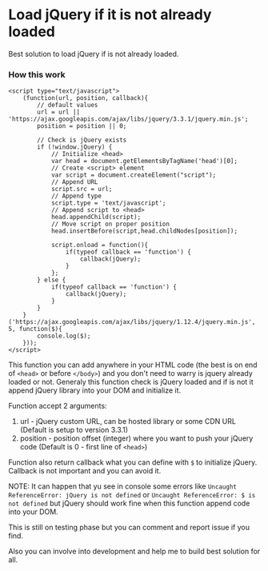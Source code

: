# Load jQuery if it is not already loaded
Best solution to load jQuery if is not already loaded.
### How this work
```
<script type="text/javascript">
	(function(url, position, callback){
		// default values
		url = url || 'https://ajax.googleapis.com/ajax/libs/jquery/3.3.1/jquery.min.js';
		position = position || 0;
		
		// Check is jQuery exists
		if (!window.jQuery) {
			// Initialize <head>
			var head = document.getElementsByTagName('head')[0];
			// Create <script> element
			var script = document.createElement("script");
			// Append URL
			script.src = url;
			// Append type
			script.type = 'text/javascript';
			// Append script to <head>
			head.appendChild(script);
			// Move script on proper position
			head.insertBefore(script,head.childNodes[position]);
      
			script.onload = function(){
				if(typeof callback == 'function') {
					callback(jQuery);
				}
			};
		} else {
			if(typeof callback == 'function') {
				callback(jQuery);
			}
		}
	}('https://ajax.googleapis.com/ajax/libs/jquery/1.12.4/jquery.min.js', 5, function($){ 
		console.log($);
	}));
</script>
```

This function you can add anywhere in your HTML code (the best is on end of `<head>` or before `</body>`) and you don't need to warry is jquery already loaded or not. Generaly this function check is jQuery loaded and if is not it append jQuery library into your DOM and initialize it.

Function accept 2 arguments:

1. url - jQuery custom URL, can be hosted library or some CDN URL (Default is setup to version 3.3.1)
2. position - position offset (integer) where you want to push your jQuery code (Default is 0 - first line of `<head>`)

Function also return callback what you can define with `$` to initialize jQuery. Callback is not important and you can avoid it.

NOTE: It can happen that yu see in console some errors like `Uncaught ReferenceError: jQuery is not defined` or `Uncaught ReferenceError: $ is not defined` but jQuery should work fine when this function append code into your DOM.

This is still on testing phase but you can comment and report issue if you find.

Also you can involve into development and help me to build best solution for all.
